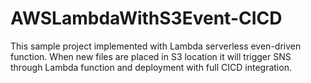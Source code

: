 # AWSLambdaWithS3Event-CICD
This sample project implemented with Lambda serverless even-driven function. When new files are placed in S3 location it will trigger SNS through Lambda function and deployment with full CICD integration.
